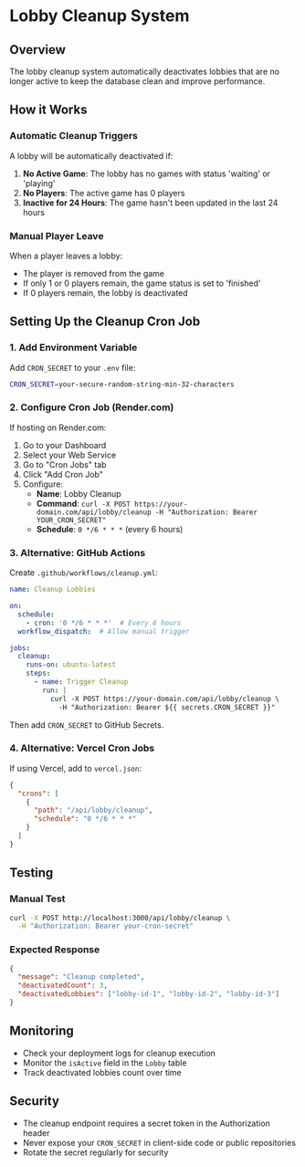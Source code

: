 # Lobby Cleanup System

## Overview
The lobby cleanup system automatically deactivates lobbies that are no longer active to keep the database clean and improve performance.

## How it Works

### Automatic Cleanup Triggers
A lobby will be automatically deactivated if:
1. **No Active Game**: The lobby has no games with status 'waiting' or 'playing'
2. **No Players**: The active game has 0 players
3. **Inactive for 24 Hours**: The game hasn't been updated in the last 24 hours

### Manual Player Leave
When a player leaves a lobby:
- The player is removed from the game
- If only 1 or 0 players remain, the game status is set to 'finished'
- If 0 players remain, the lobby is deactivated

## Setting Up the Cleanup Cron Job

### 1. Add Environment Variable
Add `CRON_SECRET` to your `.env` file:
```bash
CRON_SECRET=your-secure-random-string-min-32-characters
```

### 2. Configure Cron Job (Render.com)
If hosting on Render.com:

1. Go to your Dashboard
2. Select your Web Service
3. Go to "Cron Jobs" tab
4. Click "Add Cron Job"
5. Configure:
   - **Name**: Lobby Cleanup
   - **Command**: `curl -X POST https://your-domain.com/api/lobby/cleanup -H "Authorization: Bearer YOUR_CRON_SECRET"`
   - **Schedule**: `0 */6 * * *` (every 6 hours)

### 3. Alternative: GitHub Actions
Create `.github/workflows/cleanup.yml`:

```yaml
name: Cleanup Lobbies

on:
  schedule:
    - cron: '0 */6 * * *'  # Every 6 hours
  workflow_dispatch:  # Allow manual trigger

jobs:
  cleanup:
    runs-on: ubuntu-latest
    steps:
      - name: Trigger Cleanup
        run: |
          curl -X POST https://your-domain.com/api/lobby/cleanup \
            -H "Authorization: Bearer ${{ secrets.CRON_SECRET }}"
```

Then add `CRON_SECRET` to GitHub Secrets.

### 4. Alternative: Vercel Cron Jobs
If using Vercel, add to `vercel.json`:

```json
{
  "crons": [
    {
      "path": "/api/lobby/cleanup",
      "schedule": "0 */6 * * *"
    }
  ]
}
```

## Testing

### Manual Test
```bash
curl -X POST http://localhost:3000/api/lobby/cleanup \
  -H "Authorization: Bearer your-cron-secret"
```

### Expected Response
```json
{
  "message": "Cleanup completed",
  "deactivatedCount": 3,
  "deactivatedLobbies": ["lobby-id-1", "lobby-id-2", "lobby-id-3"]
}
```

## Monitoring
- Check your deployment logs for cleanup execution
- Monitor the `isActive` field in the `Lobby` table
- Track deactivated lobbies count over time

## Security
- The cleanup endpoint requires a secret token in the Authorization header
- Never expose your `CRON_SECRET` in client-side code or public repositories
- Rotate the secret regularly for security
